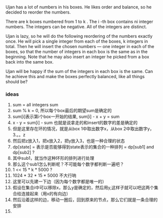 Ujan has a lot of numbers in his boxes. He likes order and balance, so he decided to reorder the numbers.

There are k
 boxes numbered from 1
 to k
. The i
-th box contains ni
 integer numbers. The integers can be negative. All of the integers are distinct.

Ujan is lazy, so he will do the following reordering of the numbers exactly once. He will pick a single integer from each of the boxes, k
 integers in total. Then he will insert the chosen numbers — one integer in each of the boxes, so that the number of integers in each box is the same as in the beginning. Note that he may also insert an integer he picked from a box back into the same box.

Ujan will be happy if the sum of the integers in each box is the same. Can he achieve this and make the boxes perfectly balanced, like all things should be?

### ideas
1. sum = all integers sum
2. sum % k = 0, 所以每个box最后的期望sum是确定的
3. sum[i]表示第i个box一开始的结果, sum[i] - x + y = sum
4. x - y = sum[i] - sum 也就是说拿走的和insert的数字的差是确定的
5. 但是这里存在环的情况，就是从box 1中取出数字x，从box 2中取出数字y， 3.。。z
6. 然后把z放入1，把x放入2，把y放入3，也是一种合理的状态
7. dp[state] = 表示是否能够得到state表示的集合的一种排列 = dp[sub1] and dp[sub2] ?
8. 其中sub1，就当作这种环形的排列进行处理
9. 那么这个sub1怎么判断呢？不可能每个数字都判断一遍吧？
10. 1 << 15 * k * 5000 ?
11. 1024 * 32 * 15 * 5000 不大行呐
12. 这里可以先建一下边（因为每个数字都是唯一的）
13. 假设在集合i中可以移除x，那么y是确定的，然后用y,这样子就可以吧这两个集合给连接起来（用x的有向边）
14. 然后沿着这样的边，移动一圈后，回到原来的节点，那么它们就是一条合理的安排
15. 